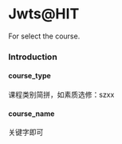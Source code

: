 # Jwts@HIT
For select the course.
### Introduction 
#### course_type
课程类别简拼，如素质选修：szxx <br/>
#### course_name
关键字即可
